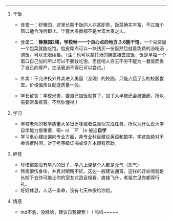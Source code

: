 ----
1. 干饭
    * 食堂一：舒雅园，这里长期干饭的人非富即贵，饭菜确实丰富，不过每个窗口适合浅尝即止。毕竟大多数都不是大富大贵之人。

    * 食堂二：<b>静雅园2楼，学校唯一一个良心点的地方,3.6能干饱</b>，一个豆腐加一个包菜就能吃饱。脸皮厚点可以一块钱买一份饭然后就着免费的汤吃汤泡饭。可以无限续餐。（注：也可以拿打汤的碗直接去加饭，饭是单独一个窗口自己加的所以可以不要钱吃饱，但是咱人穷志不穷不能为一餐饭而丢了自己的尊严，生活窘迫不得已可以尝试。）

    * 外卖：不允许校外外卖进入美丽（没理）的校园，只能点饿了么的校园食堂。价格偏贵且配送质量一般。
    * 学长留言：学校米贵，要自己加饭就算了，加了大半夜还会被饿醒。所以需要常备夜宵。不然你懂得！
          
2. 学习
    * 学校老师的教学质量大多很乏味或者说类似完成任务，所以为什么说大学自学能力很重要，嗯~ o(*￣▽￣*)o 被迫<b>自学</b>
    * 学习重心建议偏向专业方面，非专业科目建议英语和数学。学这些绝对不会浪费时间，对于考等级证书或专升本很有帮助。
3. 碎觉
    * 珍惜那些没有早八的日子，早八上课整个人都是元气（怨气）
    * 熬夜很伤身体，并且对眼睛不好。这边一般建议通宵。这样的好处呢就是长期下去你可能让你的室友对刮目相看，直接飞升，老祖宗见你都得行礼。
    * 好好休息，人活一条命，没有七天神像给你奶。
4. 情感
    *   md不急，没经验，建议自我探索！！呜呜~~~~~ 
     


